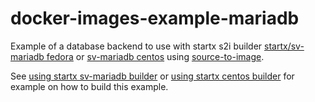 # docker-images-example-mariadb

Example of a database backend to use with startx s2i builder [startx/sv-mariadb fedora](https://hub.docker.com/r/startx/sv-mariadb) or [sv-mariadb centos](https://hub.docker.com/r/startx/sv-mariadb) using [source-to-image](https://github.com/openshift/source-to-image).

See [using startx sv-mariadb builder](https://github.com/startxfr/docker-images/blob/master/Services/mariadb/README.md#using-this-image-as-s2i-builder) or  [using startx centos builder](https://github.com/startxfr/docker-images/blob/centos7/Services/mariadb/README.md#using-this-image-as-s2i-builder) for example on how to build this example.